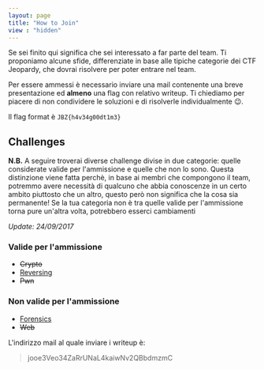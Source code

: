 ```yaml
---
layout: page
title: "How to Join"
view : "hidden"
---
```


Se sei finito qui significa che sei interessato a far parte del team. Ti proponiamo alcune sfide, differenziate in base alle tipiche categorie dei CTF Jeopardy, che dovrai risolvere per poter entrare nel team.

Per essere ammessi è necessario inviare una mail contenente una breve presentazione ed **almeno** una flag con relativo writeup. Ti chiediamo per piacere di non condividere le soluzioni e di risolverle individualmente 😉.

Il flag format è `JBZ{h4v34g00dt1m3}`
 
## Challenges

**N.B.** A seguire troverai diverse challenge divise in due categorie: quelle considerate valide per l'ammissione e quelle che non lo sono. Questa distinzione viene fatta perchè, in base ai membri che compongono il team, potremmo avere necessità di qualcuno che abbia conoscenze in un certo ambito piuttosto che un altro, questo però non significa che la cosa sia permanente! Se la tua categoria non è tra quelle valide per l'ammissione torna pure un'altra volta, potrebbero esserci cambiamenti

*Update: 24/09/2017*

### Valide per l'ammissione
- ~~Crypto~~
- [Reversing](https://github.com/jbzteam/capturetheflag.it/blob/master/Challenges/Reversing/JBZRevChall.7z?raw=true)
- ~~Pwn~~

### Non valide per l'ammissione
- [Forensics](https://github.com/jbzteam/capturetheflag.it/blob/master/Challenges/Forensics/JBZStegoChall.7z?raw=true)
- ~~Web~~


L'indirizzo mail al quale inviare i writeup è:
> jooe3Veo34ZaRrUNaL4kaiwNv2QBbdmzmC


